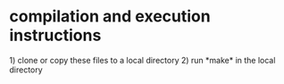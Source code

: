 <h1>compilation and execution instructions</h1>
1) clone or copy these files to a local directory
2) run *make* in the local directory

